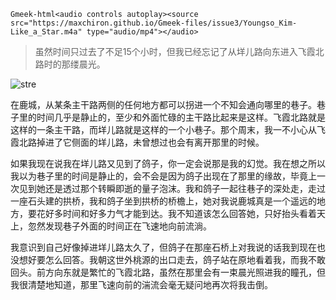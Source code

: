 `Gmeek-html<audio controls autoplay><source src="https://maxchiron.github.io/Gmeek-files/issue3/Youngso_Kim-Like_a_Star.m4a" type="audio/mp4"></audio>`

> 虽然时间只过去了不足15个小时，但我已经忘记了从垟儿路向东进入飞霞北路时的那缕晨光。

![stre](https://maxchiron.github.io/Gmeek-files/issue3/street.jpg)


在鹿城，从某条主干路两侧的任何地方都可以拐进一个不知会通向哪里的巷子。巷子里的时间几乎是静止的，至少和外面忙碌的主干路比起来是这样。飞霞北路就是这样的一条主干路，而垟儿路就是这样的一个小巷子。那个周末，我一不小心从飞霞北路掉进了它侧面的垟儿路，未曾想过也会有离开那里的时候。

如果我现在说我在垟儿路又见到了鸽子，你一定会说那是我的幻觉。我在想之所以我以为巷子里的时间是静止的，会不会是因为鸽子出现在了那里的缘故，毕竟上一次见到她还是透过那个转瞬即逝的量子泡沫。我和鸽子一起往巷子的深处走，走过一座石头建的拱桥，我和鸽子坐到拱桥的桥檐上，她对我说鹿城真是一个遥远的地方，要花好多时间和好多力气才能到达。我不知道该怎么回答她，只好抬头看着天上，忽然发现巷子外面的时间正在飞速地向前流淌。

我意识到自己好像掉进垟儿路太久了，但鸽子在那座石桥上对我说的话我到现在也没想好要怎么回答。我朝这世外桃源的出口走去，鸽子站在原地看着我，而我不敢回头。前方向东就是繁忙的飞霞北路，虽然在那里会有一束晨光照进我的瞳孔，但我很清楚地知道，那里飞速向前的湍流会毫无疑问地再次将我击倒。
